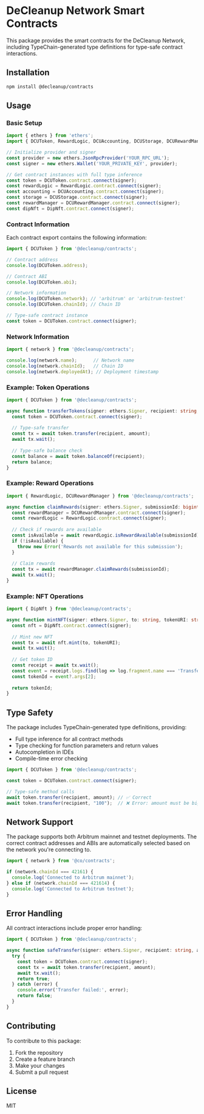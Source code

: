 # DeCleanup Network Smart Contracts

This package provides the smart contracts for the DeCleanup Network, including TypeChain-generated type definitions for type-safe contract interactions.

## Installation

```bash
npm install @decleanup/contracts
```

## Usage

### Basic Setup

```typescript
import { ethers } from 'ethers';
import { DCUToken, RewardLogic, DCUAccounting, DCUStorage, DCURewardManager, DipNft } from '@decleanup/contracts';

// Initialize provider and signer
const provider = new ethers.JsonRpcProvider('YOUR_RPC_URL');
const signer = new ethers.Wallet('YOUR_PRIVATE_KEY', provider);

// Get contract instances with full type inference
const token = DCUToken.contract.connect(signer);
const rewardLogic = RewardLogic.contract.connect(signer);
const accounting = DCUAccounting.contract.connect(signer);
const storage = DCUStorage.contract.connect(signer);
const rewardManager = DCURewardManager.contract.connect(signer);
const dipNft = DipNft.contract.connect(signer);
```

### Contract Information

Each contract export contains the following information:

```typescript
import { DCUToken } from '@decleanup/contracts';

// Contract address
console.log(DCUToken.address);

// Contract ABI
console.log(DCUToken.abi);

// Network information
console.log(DCUToken.network); // 'arbitrum' or 'arbitrum-testnet'
console.log(DCUToken.chainId); // Chain ID

// Type-safe contract instance
const token = DCUToken.contract.connect(signer);
```

### Network Information

```typescript
import { network } from '@decleanup/contracts';

console.log(network.name);      // Network name
console.log(network.chainId);   // Chain ID
console.log(network.deployedAt); // Deployment timestamp
```

### Example: Token Operations

```typescript
import { DCUToken } from '@decleanup/contracts';

async function transferTokens(signer: ethers.Signer, recipient: string, amount: bigint) {
  const token = DCUToken.contract.connect(signer);
  
  // Type-safe transfer
  const tx = await token.transfer(recipient, amount);
  await tx.wait();
  
  // Type-safe balance check
  const balance = await token.balanceOf(recipient);
  return balance;
}
```

### Example: Reward Operations

```typescript
import { RewardLogic, DCURewardManager } from '@decleanup/contracts';

async function claimRewards(signer: ethers.Signer, submissionId: bigint) {
  const rewardManager = DCURewardManager.contract.connect(signer);
  const rewardLogic = RewardLogic.contract.connect(signer);
  
  // Check if rewards are available
  const isAvailable = await rewardLogic.isRewardAvailable(submissionId);
  if (!isAvailable) {
    throw new Error('Rewards not available for this submission');
  }
  
  // Claim rewards
  const tx = await rewardManager.claimRewards(submissionId);
  await tx.wait();
}
```

### Example: NFT Operations

```typescript
import { DipNft } from '@decleanup/contracts';

async function mintNFT(signer: ethers.Signer, to: string, tokenURI: string) {
  const nft = DipNft.contract.connect(signer);
  
  // Mint new NFT
  const tx = await nft.mint(to, tokenURI);
  await tx.wait();
  
  // Get token ID
  const receipt = await tx.wait();
  const event = receipt.logs.find(log => log.fragment.name === 'Transfer');
  const tokenId = event?.args[2];
  
  return tokenId;
}
```

## Type Safety

The package includes TypeChain-generated type definitions, providing:

- Full type inference for all contract methods
- Type checking for function parameters and return values
- Autocompletion in IDEs
- Compile-time error checking

```typescript
import { DCUToken } from '@decleanup/contracts';

const token = DCUToken.contract.connect(signer);

// Type-safe method calls
await token.transfer(recipient, amount); // ✅ Correct
await token.transfer(recipient, "100");  // ❌ Error: amount must be bigint
```

## Network Support

The package supports both Arbitrum mainnet and testnet deployments. The correct contract addresses and ABIs are automatically selected based on the network you're connecting to.

```typescript
import { network } from '@co/contracts';

if (network.chainId === 42161) {
  console.log('Connected to Arbitrum mainnet');
} else if (network.chainId === 421614) {
  console.log('Connected to Arbitrum testnet');
}
```

## Error Handling

All contract interactions include proper error handling:

```typescript
import { DCUToken } from '@decleanup/contracts';

async function safeTransfer(signer: ethers.Signer, recipient: string, amount: bigint) {
  try {
    const token = DCUToken.contract.connect(signer);
    const tx = await token.transfer(recipient, amount);
    await tx.wait();
    return true;
  } catch (error) {
    console.error('Transfer failed:', error);
    return false;
  }
}
```

## Contributing

To contribute to this package:

1. Fork the repository
2. Create a feature branch
3. Make your changes
4. Submit a pull request

## License

MIT 